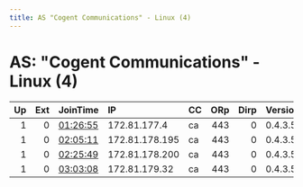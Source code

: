 ```yaml
---
title: AS "Cogent Communications" - Linux (4)
---
```


# AS: "Cogent Communications" - Linux (4)

|   Up |   Ext | JoinTime                                                                                            | IP             | CC   |   ORp |   Dirp | Version   | Contact   | Nickname   |   eFamMembers |
|-----:|------:|:----------------------------------------------------------------------------------------------------|:---------------|:-----|------:|-------:|:----------|:----------|:-----------|--------------:|
|    1 |     0 | [01:26:55](https://metrics.torproject.org/rs.html#details/7A13556984F6DA1EA920077D0903711AEAE58EF9) | 172.81.177.4   | ca   |   443 |      0 | 0.4.3.5   | None      | Unnamed    |             1 |
|    1 |     0 | [02:05:11](https://metrics.torproject.org/rs.html#details/3A4F8A201036D3F57A0453CA440E20793775EDB9) | 172.81.178.195 | ca   |   443 |      0 | 0.4.3.5   | None      | Unnamed    |             1 |
|    1 |     0 | [02:25:49](https://metrics.torproject.org/rs.html#details/2C33146E39F8B576AB43BEC67DE0799A2F9A2A1E) | 172.81.178.200 | ca   |   443 |      0 | 0.4.3.5   | None      | Unnamed    |             1 |
|    1 |     0 | [03:03:08](https://metrics.torproject.org/rs.html#details/7D2C0FB145DFDE5D56FCC588879119A8CF50FAA1) | 172.81.179.32  | ca   |   443 |      0 | 0.4.3.5   | None      | Unnamed    |             1 |
